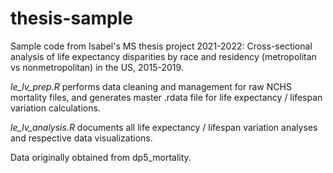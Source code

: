 # thesis-sample

Sample code from Isabel's MS thesis project 2021-2022: Cross-sectional analysis of life expectancy disparities by race and residency (metropolitan vs nonmetropolitan) in the US, 2015-2019.

_le_lv_prep.R_ performs data cleaning and management for raw NCHS mortality files, and generates master .rdata file for life expectancy / lifespan variation calculations.

_le_lv_analysis.R_ documents all life expectancy / lifespan variation analyses and respective data visualizations.


Data originally obtained from dp5_mortality.
